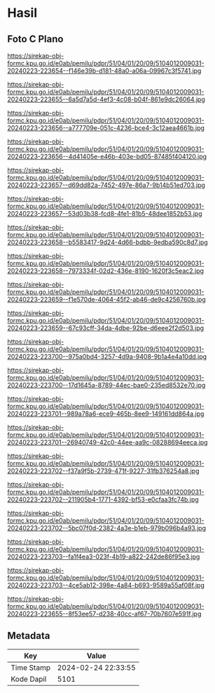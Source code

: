 # Hasil

## Foto C Plano

https://sirekap-obj-formc.kpu.go.id/e0ab/pemilu/pdpr/51/04/01/20/09/5104012009031-20240223-223654--f146e39b-d181-48a0-a06a-09967c3f5741.jpg

https://sirekap-obj-formc.kpu.go.id/e0ab/pemilu/pdpr/51/04/01/20/09/5104012009031-20240223-223655--6a5d7a5d-4ef3-4c08-b04f-861e9dc26064.jpg

https://sirekap-obj-formc.kpu.go.id/e0ab/pemilu/pdpr/51/04/01/20/09/5104012009031-20240223-223656--a777709e-051c-4236-bce4-3c12aea4661b.jpg

https://sirekap-obj-formc.kpu.go.id/e0ab/pemilu/pdpr/51/04/01/20/09/5104012009031-20240223-223656--4d41405e-e46b-403e-bd05-87485f404120.jpg

https://sirekap-obj-formc.kpu.go.id/e0ab/pemilu/pdpr/51/04/01/20/09/5104012009031-20240223-223657--d69dd82a-7452-497e-86a7-9b14b51ed703.jpg

https://sirekap-obj-formc.kpu.go.id/e0ab/pemilu/pdpr/51/04/01/20/09/5104012009031-20240223-223657--53d03b38-fcd8-4fe1-81b5-48dee1852b53.jpg

https://sirekap-obj-formc.kpu.go.id/e0ab/pemilu/pdpr/51/04/01/20/09/5104012009031-20240223-223658--b5583417-9d24-4d66-bdbb-9edba590c8d7.jpg

https://sirekap-obj-formc.kpu.go.id/e0ab/pemilu/pdpr/51/04/01/20/09/5104012009031-20240223-223658--7973334f-02d2-436e-8190-1620f3c5eac2.jpg

https://sirekap-obj-formc.kpu.go.id/e0ab/pemilu/pdpr/51/04/01/20/09/5104012009031-20240223-223659--f1e570de-4064-45f2-ab46-de9c4256760b.jpg

https://sirekap-obj-formc.kpu.go.id/e0ab/pemilu/pdpr/51/04/01/20/09/5104012009031-20240223-223659--67c93cff-34da-4dbe-92be-d6eee2f2d503.jpg

https://sirekap-obj-formc.kpu.go.id/e0ab/pemilu/pdpr/51/04/01/20/09/5104012009031-20240223-223700--975a0bd4-3257-4d9a-9408-9b1a4e4a10dd.jpg

https://sirekap-obj-formc.kpu.go.id/e0ab/pemilu/pdpr/51/04/01/20/09/5104012009031-20240223-223700--17d1645a-8789-44ec-bae0-235ed8532e70.jpg

https://sirekap-obj-formc.kpu.go.id/e0ab/pemilu/pdpr/51/04/01/20/09/5104012009031-20240223-223701--989a78a6-ece9-465b-8ee9-149161dd864a.jpg

https://sirekap-obj-formc.kpu.go.id/e0ab/pemilu/pdpr/51/04/01/20/09/5104012009031-20240223-223701--26940749-42c0-44ee-aa9c-08288694eeca.jpg

https://sirekap-obj-formc.kpu.go.id/e0ab/pemilu/pdpr/51/04/01/20/09/5104012009031-20240223-223702--f37a9f5b-2739-471f-9227-31fb376254a8.jpg

https://sirekap-obj-formc.kpu.go.id/e0ab/pemilu/pdpr/51/04/01/20/09/5104012009031-20240223-223702--211905b4-1771-4392-bf53-e0cfaa3fc74b.jpg

https://sirekap-obj-formc.kpu.go.id/e0ab/pemilu/pdpr/51/04/01/20/09/5104012009031-20240223-223702--5bc07f0d-2382-4a3e-b1eb-979b096b4a93.jpg

https://sirekap-obj-formc.kpu.go.id/e0ab/pemilu/pdpr/51/04/01/20/09/5104012009031-20240223-223703--fa1f4ea3-023f-4b19-a822-242de86f95e3.jpg

https://sirekap-obj-formc.kpu.go.id/e0ab/pemilu/pdpr/51/04/01/20/09/5104012009031-20240223-223703--4ce5ab12-398e-4a84-b693-9589a55af08f.jpg

https://sirekap-obj-formc.kpu.go.id/e0ab/pemilu/pdpr/51/04/01/20/09/5104012009031-20240223-223655--8f53ee57-d238-40cc-af67-70b7607e591f.jpg


## Metadata

| Key        | Value               |
| ---------- | ------------------- |
| Time Stamp | 2024-02-24 22:33:55 |
| Kode Dapil | 5101                |




